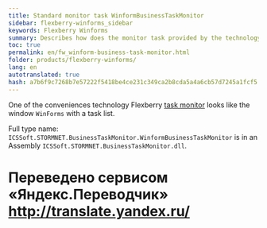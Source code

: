 ```yaml
--- 
title: Standard monitor task WinformBusinessTaskMonitor 
sidebar: flexberry-winforms_sidebar 
keywords: Flexberry Winforms 
summary: Describes how does the monitor task provided by the technology and indicates its full .net name 
toc: true 
permalink: en/fw_winform-business-task-monitor.html 
folder: products/flexberry-winforms/ 
lang: en 
autotranslated: true 
hash: a7b6f9c7268b7e57222f5418be4ce231c349ca2b8cda5a4a6cb57d7245a1fcf5 
--- 
```


One of the conveniences technology Flexberry [task monitor](fo_business-task-monitor.html) looks like the window `WinForms` with a task list. 

Full type name: `ICSSoft.STORMNET.BusinessTaskMonitor.WinformBusinessTaskMonitor` is in an Assembly `ICSSoft.STORMNET.BusinessTaskMonitor.dll`. 




 # Переведено сервисом «Яндекс.Переводчик» http://translate.yandex.ru/